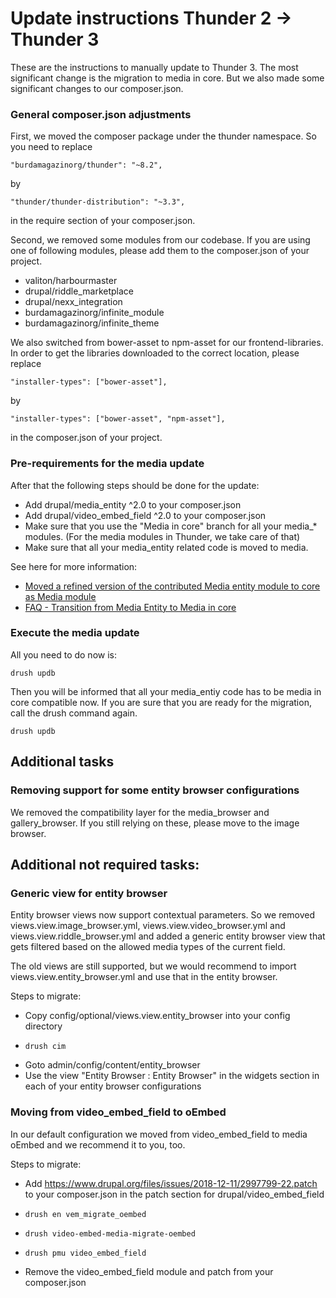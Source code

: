 # Update instructions Thunder 2 -> Thunder 3

These are the instructions to manually update to Thunder 3. The most
significant change is the migration to media in core. But we also made
some significant changes to our composer.json.

### General composer.json adjustments
First, we moved the composer package under the thunder namespace. So you
need to replace
```
"burdamagazinorg/thunder": "~8.2",
```
by
```
"thunder/thunder-distribution": "~3.3",
```
in the require section of your composer.json.

Second, we removed some modules from our codebase. If you are using one of
following modules, please add them to the composer.json of your project.
* valiton/harbourmaster
* drupal/riddle_marketplace
* drupal/nexx_integration
* burdamagazinorg/infinite_module
* burdamagazinorg/infinite_theme

We also switched from bower-asset to npm-asset for our frontend-libraries.
In order to get the libraries downloaded to the correct location, please
replace
```
"installer-types": ["bower-asset"],
```
by
```
"installer-types": ["bower-asset", "npm-asset"],
```
in the composer.json of your project.

### Pre-requirements for the media update
After that the following steps should be done for the update:
* Add drupal/media_entity ^2.0 to your composer.json
* Add drupal/video_embed_field ^2.0 to your composer.json
* Make sure that you use the "Media in core" branch for all your
media_* modules. (For the media modules in Thunder, we take care of that)
* Make sure that all your media_entity related code is moved to media.

See here for more information:
* [Moved a refined version of the contributed Media entity module to core as Media module](https://www.drupal.org/node/2863992)
* [FAQ - Transition from Media Entity to Media in core](https://www.drupal.org/docs/8/core/modules/media/faq-transition-from-media-entity-to-media-in-core#upgrade-instructions-from-media-entity-contrib-to-media-in-core)

### Execute the media update
All you need to do now is:
```
drush updb
```
Then you will be informed that all your media_entiy code has to be
media in core compatible now. If you are sure that you are ready for the
migration, call the drush command again.
```
drush updb
```

## Additional tasks

### Removing support for some entity browser configurations
We removed the compatibility layer for the media_browser and
gallery_browser. If you still relying on these, please move to the image
browser.

## Additional not required tasks:

### Generic view for entity browser
Entity browser views now support contextual parameters. So we removed
views.view.image_browser.yml, views.view.video_browser.yml and
views.view.riddle_browser.yml and added a generic entity browser view
that gets filtered based on the allowed media types of the current
field.

The old views are still supported, but we would recommend to import
views.view.entity_browser.yml and use that in the entity browser.

Steps to migrate:
* Copy config/optional/views.view.entity_browser into your config
directory
* ```
  drush cim
  ```
* Goto admin/config/content/entity_browser
* Use the view "Entity Browser : Entity Browser" in the widgets section
in each of your entity browser configurations

### Moving from video_embed_field to oEmbed
In our default configuration we moved from video_embed_field to media
oEmbed and we recommend it to you, too.

Steps to migrate:
* Add https://www.drupal.org/files/issues/2018-12-11/2997799-22.patch
to your composer.json in the patch section for drupal/video_embed_field
* ```
  drush en vem_migrate_oembed
  ```
* ```
  drush video-embed-media-migrate-oembed
  ```
* ```
  drush pmu video_embed_field
  ```
* Remove the video_embed_field module and patch from your composer.json
